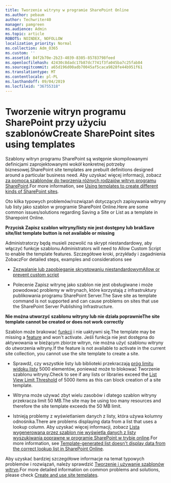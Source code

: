```yaml
---
title: Tworzenie witryny w programie SharePoint Online
ms.author: pebaum
author: Techwriter40
manager: pamgreen
ms.audience: Admin
ms.topic: article
ROBOTS: NOINDEX, NOFOLLOW
localization_priority: Normal
ms.collection: Adm_O365
ms.custom: ''
ms.assetid: 84f2b70e-2b23-4039-8305-85783798feed
ms.openlocfilehash: 42430c8dadc17b87dc7741f3fa045ba7c25fab84
ms.sourcegitcommit: a65d196d00adb70045af5caca9828fe44b951f61
ms.translationtype: MT
ms.contentlocale: pl-PL
ms.lasthandoff: 09/04/2019
ms.locfileid: "36755318"
---
```

# <a name="create-sharepoint-sites-using-templates"></a><span data-ttu-id="d1e11-102">Tworzenie witryn programu SharePoint przy użyciu szablonów</span><span class="sxs-lookup"><span data-stu-id="d1e11-102">Create SharePoint sites using templates</span></span>

<span data-ttu-id="d1e11-103">Szablony witryn programu SharePoint są wstępnie skompilowanymi definicjami zaprojektowanymi wokół konkretnej potrzeby biznesowej.</span><span class="sxs-lookup"><span data-stu-id="d1e11-103">SharePoint site templates are prebuilt definitions designed around a particular business need.</span></span> <span data-ttu-id="d1e11-104">Aby uzyskać więcej informacji, zobacz [za pomocą szablonów do tworzenia różnych rodzajów witryn programu SharePoint](https://support.office.com/article/using-templates-to-create-different-kinds-of-sharepoint-sites-449eccec-ff99-4cf3-b62e-dcfee37e8da4).</span><span class="sxs-lookup"><span data-stu-id="d1e11-104">For more information, see [Using templates to create different kinds of SharePoint sites](https://support.office.com/article/using-templates-to-create-different-kinds-of-sharepoint-sites-449eccec-ff99-4cf3-b62e-dcfee37e8da4).</span></span>

<span data-ttu-id="d1e11-105">Oto kilka typowych problemów/rozwiązań dotyczących zapisywania witryny lub listy jako szablon w programie SharePoint Online.</span><span class="sxs-lookup"><span data-stu-id="d1e11-105">Here are some common issues/solutions regarding Saving a Site or List as a template in Sharepoint Online.</span></span> 

<span data-ttu-id="d1e11-106">**Przycisk Zapisz szablon witryny/listy nie jest dostępny lub brak**</span><span class="sxs-lookup"><span data-stu-id="d1e11-106">**Save site/list template button is not available or missing**</span></span>

<span data-ttu-id="d1e11-107">Administratorzy będą musieli zezwolić na skrypt niestandardowy, aby włączyć funkcje szablonu.</span><span class="sxs-lookup"><span data-stu-id="d1e11-107">Administrators will need to Allow Custom Script to enable the template features.</span></span> <span data-ttu-id="d1e11-108">Szczegółowe kroki, przykłady i zagadnienia Zobacz</span><span class="sxs-lookup"><span data-stu-id="d1e11-108">For detailed steps, examples and considerations see</span></span> 

- [<span data-ttu-id="d1e11-109">Zezwalanie lub zapobieganie skryptowaniu niestandardowym</span><span class="sxs-lookup"><span data-stu-id="d1e11-109">Allow or prevent custom script</span></span>](https://docs.microsoft.com/sharepoint/allow-or-prevent-custom-script)

- <span data-ttu-id="d1e11-110">Polecenie Zapisz witrynę jako szablon nie jest obsługiwane i może powodować problemy w witrynach, które korzystają z infrastruktury publikowania programu SharePoint Server.</span><span class="sxs-lookup"><span data-stu-id="d1e11-110">The Save site as template command is not supported and can cause problems on sites that use the SharePoint Server Publishing Infrastructure.</span></span>

<span data-ttu-id="d1e11-111">**Nie można utworzyć szablonu witryny lub nie działa poprawnie**</span><span class="sxs-lookup"><span data-stu-id="d1e11-111">**The site template cannot be created or does not work correctly**</span></span>

<span data-ttu-id="d1e11-112">Szablon może brakować [funkcji](https://social.technet.microsoft.com/wiki/contents/articles/14423.sharepoint-2013-existing-features-guid.aspx) i nie uaktywni się.</span><span class="sxs-lookup"><span data-stu-id="d1e11-112">The template may be missing a [feature](https://social.technet.microsoft.com/wiki/contents/articles/14423.sharepoint-2013-existing-features-guid.aspx) and won't activate.</span></span> <span data-ttu-id="d1e11-113">Jeśli funkcja nie jest dostępna do aktywowania w bieżącym zbiorze witryn, nie można użyć szablonu witryny do utworzenia witryny.</span><span class="sxs-lookup"><span data-stu-id="d1e11-113">If the feature is not available to activate in the current site collection, you cannot use the site template to create a site.</span></span>

- <span data-ttu-id="d1e11-114">Sprawdź, czy wszystkie listy lub biblioteki przekraczają [próg limitu widoku listy](https://support.office.com/article/Manage-large-lists-and-libraries-in-SharePoint-B8588DAE-9387-48C2-9248-C24122F07C59) 5000 elementów, ponieważ może to blokować Tworzenie szablonu witryny.</span><span class="sxs-lookup"><span data-stu-id="d1e11-114">Check to see if any lists or libraries exceed the [List View Limit Threshold](https://support.office.com/article/Manage-large-lists-and-libraries-in-SharePoint-B8588DAE-9387-48C2-9248-C24122F07C59) of 5000 items as this can block creation of a site template.</span></span>

- <span data-ttu-id="d1e11-115">Witryna może używać zbyt wielu zasobów i dlatego szablon witryny przekracza limit 50 MB.</span><span class="sxs-lookup"><span data-stu-id="d1e11-115">The site may be using too many resources and therefore the site template exceeds the 50 MB limit.</span></span>


- <span data-ttu-id="d1e11-116">Istnieją problemy z wyświetlaniem danych z listy, która używa kolumny odnośnika.</span><span class="sxs-lookup"><span data-stu-id="d1e11-116">There are problems displaying data from a list that uses a lookup column.</span></span> <span data-ttu-id="d1e11-117">Aby uzyskać więcej informacji, zobacz [Lista wygenerowana przez szablon nie wyświetla danych z listy wyszukiwania poprawne w programie SharePoint w trybie online](https://docs.microsoft.com/sharepoint/support/lists-and-libraries/template-generated-list-incorrect-data).</span><span class="sxs-lookup"><span data-stu-id="d1e11-117">For more information, see [Template-generated list doesn't display data from the correct lookup list in SharePoint Online](https://docs.microsoft.com/sharepoint/support/lists-and-libraries/template-generated-list-incorrect-data).</span></span>

<span data-ttu-id="d1e11-118">Aby uzyskać bardziej szczegółowe informacje na temat typowych problemów i rozwiązań, należy sprawdzić [Tworzenie i używanie szablonów witryn](https://support.office.com/article/Create-and-use-site-templates-60371B0F-00E0-4C49-A844-34759EBDD989).</span><span class="sxs-lookup"><span data-stu-id="d1e11-118">For more detailed information on common problems and solutions, please check [Create and use site templates](https://support.office.com/article/Create-and-use-site-templates-60371B0F-00E0-4C49-A844-34759EBDD989).</span></span>



